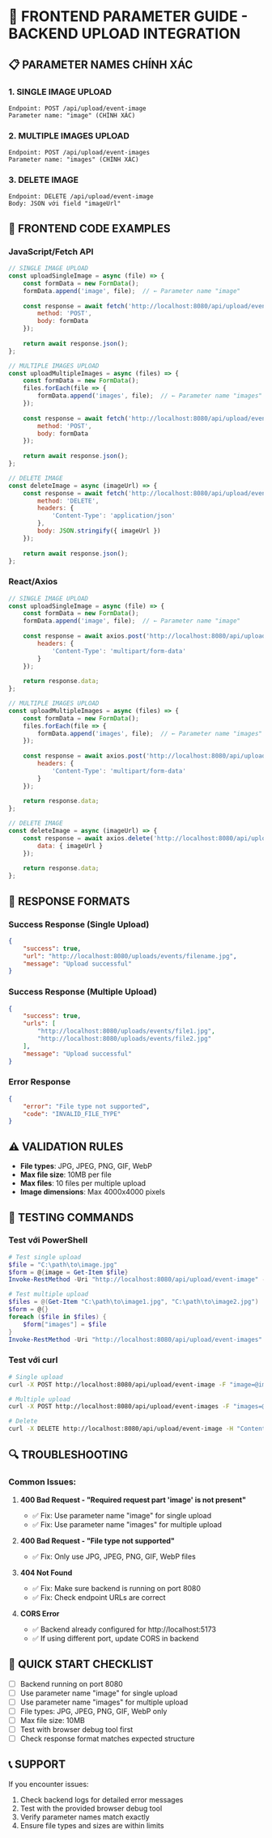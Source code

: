 # 🚀 FRONTEND PARAMETER GUIDE - BACKEND UPLOAD INTEGRATION

## 📋 PARAMETER NAMES CHÍNH XÁC

### 1. SINGLE IMAGE UPLOAD
```
Endpoint: POST /api/upload/event-image
Parameter name: "image" (CHÍNH XÁC)
```

### 2. MULTIPLE IMAGES UPLOAD
```
Endpoint: POST /api/upload/event-images
Parameter name: "images" (CHÍNH XÁC)
```

### 3. DELETE IMAGE
```
Endpoint: DELETE /api/upload/event-image
Body: JSON với field "imageUrl"
```

## 🔧 FRONTEND CODE EXAMPLES

### JavaScript/Fetch API
```javascript
// SINGLE IMAGE UPLOAD
const uploadSingleImage = async (file) => {
    const formData = new FormData();
    formData.append('image', file);  // ← Parameter name "image"
    
    const response = await fetch('http://localhost:8080/api/upload/event-image', {
        method: 'POST',
        body: formData
    });
    
    return await response.json();
};

// MULTIPLE IMAGES UPLOAD
const uploadMultipleImages = async (files) => {
    const formData = new FormData();
    files.forEach(file => {
        formData.append('images', file);  // ← Parameter name "images"
    });
    
    const response = await fetch('http://localhost:8080/api/upload/event-images', {
        method: 'POST',
        body: formData
    });
    
    return await response.json();
};

// DELETE IMAGE
const deleteImage = async (imageUrl) => {
    const response = await fetch('http://localhost:8080/api/upload/event-image', {
        method: 'DELETE',
        headers: {
            'Content-Type': 'application/json'
        },
        body: JSON.stringify({ imageUrl })
    });
    
    return await response.json();
};
```

### React/Axios
```javascript
// SINGLE IMAGE UPLOAD
const uploadSingleImage = async (file) => {
    const formData = new FormData();
    formData.append('image', file);  // ← Parameter name "image"
    
    const response = await axios.post('http://localhost:8080/api/upload/event-image', formData, {
        headers: {
            'Content-Type': 'multipart/form-data'
        }
    });
    
    return response.data;
};

// MULTIPLE IMAGES UPLOAD
const uploadMultipleImages = async (files) => {
    const formData = new FormData();
    files.forEach(file => {
        formData.append('images', file);  // ← Parameter name "images"
    });
    
    const response = await axios.post('http://localhost:8080/api/upload/event-images', formData, {
        headers: {
            'Content-Type': 'multipart/form-data'
        }
    });
    
    return response.data;
};

// DELETE IMAGE
const deleteImage = async (imageUrl) => {
    const response = await axios.delete('http://localhost:8080/api/upload/event-image', {
        data: { imageUrl }
    });
    
    return response.data;
};
```

## 📨 RESPONSE FORMATS

### Success Response (Single Upload)
```json
{
    "success": true,
    "url": "http://localhost:8080/uploads/events/filename.jpg",
    "message": "Upload successful"
}
```

### Success Response (Multiple Upload)
```json
{
    "success": true,
    "urls": [
        "http://localhost:8080/uploads/events/file1.jpg",
        "http://localhost:8080/uploads/events/file2.jpg"
    ],
    "message": "Upload successful"
}
```

### Error Response
```json
{
    "error": "File type not supported",
    "code": "INVALID_FILE_TYPE"
}
```

## ⚠️ VALIDATION RULES

- **File types**: JPG, JPEG, PNG, GIF, WebP
- **Max file size**: 10MB per file
- **Max files**: 10 files per multiple upload
- **Image dimensions**: Max 4000x4000 pixels

## 🧪 TESTING COMMANDS

### Test với PowerShell
```powershell
# Test single upload
$file = "C:\path\to\image.jpg"
$form = @{image = Get-Item $file}
Invoke-RestMethod -Uri "http://localhost:8080/api/upload/event-image" -Method Post -Form $form

# Test multiple upload
$files = @(Get-Item "C:\path\to\image1.jpg", "C:\path\to\image2.jpg")
$form = @{}
foreach ($file in $files) {
    $form["images"] = $file
}
Invoke-RestMethod -Uri "http://localhost:8080/api/upload/event-images" -Method Post -Form $form
```

### Test với curl
```bash
# Single upload
curl -X POST http://localhost:8080/api/upload/event-image -F "image=@image.jpg"

# Multiple upload
curl -X POST http://localhost:8080/api/upload/event-images -F "images=@image1.jpg" -F "images=@image2.jpg"

# Delete
curl -X DELETE http://localhost:8080/api/upload/event-image -H "Content-Type: application/json" -d '{"imageUrl":"http://localhost:8080/uploads/events/filename.jpg"}'
```

## 🔍 TROUBLESHOOTING

### Common Issues:

1. **400 Bad Request - "Required request part 'image' is not present"**
   - ✅ Fix: Use parameter name "image" for single upload
   - ✅ Fix: Use parameter name "images" for multiple upload

2. **400 Bad Request - "File type not supported"**
   - ✅ Fix: Only use JPG, JPEG, PNG, GIF, WebP files

3. **404 Not Found**
   - ✅ Fix: Make sure backend is running on port 8080
   - ✅ Fix: Check endpoint URLs are correct

4. **CORS Error**
   - ✅ Backend already configured for http://localhost:5173
   - ✅ If using different port, update CORS in backend

## 🎯 QUICK START CHECKLIST

- [ ] Backend running on port 8080
- [ ] Use parameter name "image" for single upload
- [ ] Use parameter name "images" for multiple upload
- [ ] File types: JPG, JPEG, PNG, GIF, WebP only
- [ ] Max file size: 10MB
- [ ] Test with browser debug tool first
- [ ] Check response format matches expected structure

## 📞 SUPPORT

If you encounter issues:
1. Check backend logs for detailed error messages
2. Test with the provided browser debug tool
3. Verify parameter names match exactly
4. Ensure file types and sizes are within limits

